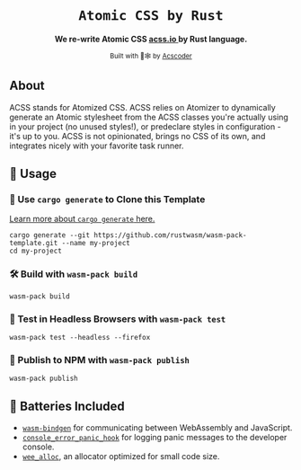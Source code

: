 <div align="center">

  <h1><code>Atomic CSS by Rust</code></h1>

  <strong>We re-write Atomic CSS <a href="https://acss.io" target="_blank">acss.io </a> by Rust language.</strong>

  <sub>Built with 🦀🕸 by <a href="https://rustvietnam.com/" target="_blank">Acscoder</a></sub>
</div>

## About

ACSS stands for Atomized CSS. ACSS relies on Atomizer to dynamically generate an Atomic stylesheet from the ACSS classes you're actually using in your project (no unused styles!), or predeclare styles in configuration - it's up to you. ACSS is not opinionated, brings no CSS of its own, and integrates nicely with your favorite task runner. 

## 🚴 Usage

### 🐑 Use `cargo generate` to Clone this Template

[Learn more about `cargo generate` here.](https://github.com/ashleygwilliams/cargo-generate)

```
cargo generate --git https://github.com/rustwasm/wasm-pack-template.git --name my-project
cd my-project
```

### 🛠️ Build with `wasm-pack build`

```
wasm-pack build
```

### 🔬 Test in Headless Browsers with `wasm-pack test`

```
wasm-pack test --headless --firefox
```

### 🎁 Publish to NPM with `wasm-pack publish`

```
wasm-pack publish
```

## 🔋 Batteries Included

* [`wasm-bindgen`](https://github.com/rustwasm/wasm-bindgen) for communicating
  between WebAssembly and JavaScript.
* [`console_error_panic_hook`](https://github.com/rustwasm/console_error_panic_hook)
  for logging panic messages to the developer console.
* [`wee_alloc`](https://github.com/rustwasm/wee_alloc), an allocator optimized
  for small code size.